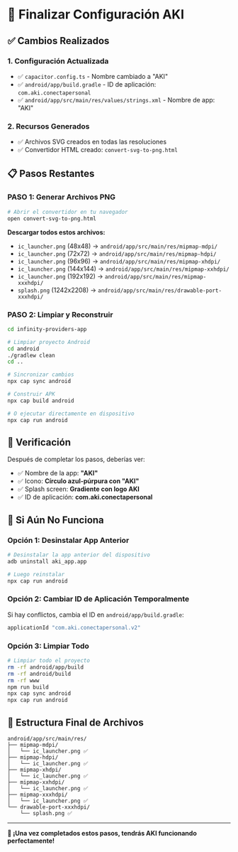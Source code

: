 # 🚀 Finalizar Configuración AKI

## ✅ Cambios Realizados

### 1. **Configuración Actualizada**
- ✅ `capacitor.config.ts` - Nombre cambiado a "AKI"
- ✅ `android/app/build.gradle` - ID de aplicación: `com.aki.conectapersonal`
- ✅ `android/app/src/main/res/values/strings.xml` - Nombre de app: "AKI"

### 2. **Recursos Generados**
- ✅ Archivos SVG creados en todas las resoluciones
- ✅ Convertidor HTML creado: `convert-svg-to-png.html`

## 📋 Pasos Restantes

### **PASO 1: Generar Archivos PNG**
```bash
# Abrir el convertidor en tu navegador
open convert-svg-to-png.html
```

**Descargar todos estos archivos:**
- `ic_launcher.png` (48x48) → `android/app/src/main/res/mipmap-mdpi/`
- `ic_launcher.png` (72x72) → `android/app/src/main/res/mipmap-hdpi/`
- `ic_launcher.png` (96x96) → `android/app/src/main/res/mipmap-xhdpi/`
- `ic_launcher.png` (144x144) → `android/app/src/main/res/mipmap-xxhdpi/`
- `ic_launcher.png` (192x192) → `android/app/src/main/res/mipmap-xxxhdpi/`
- `splash.png` (1242x2208) → `android/app/src/main/res/drawable-port-xxxhdpi/`

### **PASO 2: Limpiar y Reconstruir**
```bash
cd infinity-providers-app

# Limpiar proyecto Android
cd android
./gradlew clean
cd ..

# Sincronizar cambios
npx cap sync android

# Construir APK
npx cap build android

# O ejecutar directamente en dispositivo
npx cap run android
```

## 🎯 Verificación

Después de completar los pasos, deberías ver:
- ✅ Nombre de la app: **"AKI"**
- ✅ Icono: **Círculo azul-púrpura con "AKI"**
- ✅ Splash screen: **Gradiente con logo AKI**
- ✅ ID de aplicación: **com.aki.conectapersonal**

## 🔧 Si Aún No Funciona

### **Opción 1: Desinstalar App Anterior**
```bash
# Desinstalar la app anterior del dispositivo
adb uninstall aki_app.app

# Luego reinstalar
npx cap run android
```

### **Opción 2: Cambiar ID de Aplicación Temporalmente**
Si hay conflictos, cambia el ID en `android/app/build.gradle`:
```gradle
applicationId "com.aki.conectapersonal.v2"
```

### **Opción 3: Limpiar Todo**
```bash
# Limpiar todo el proyecto
rm -rf android/app/build
rm -rf android/build
rm -rf www
npm run build
npx cap sync android
npx cap run android
```

## 📱 Estructura Final de Archivos

```
android/app/src/main/res/
├── mipmap-mdpi/
│   └── ic_launcher.png ✅
├── mipmap-hdpi/
│   └── ic_launcher.png ✅
├── mipmap-xhdpi/
│   └── ic_launcher.png ✅
├── mipmap-xxhdpi/
│   └── ic_launcher.png ✅
├── mipmap-xxxhdpi/
│   └── ic_launcher.png ✅
└── drawable-port-xxxhdpi/
    └── splash.png ✅
```

---

**🎉 ¡Una vez completados estos pasos, tendrás AKI funcionando perfectamente!**
